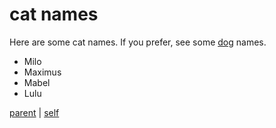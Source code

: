 # cat names

Here are some cat names. If you prefer, see some [dog](../dogs/dog-names.md) names.

- Milo
- Maximus
- Mabel
- Lulu

[parent](../README.md) | [self](cat-names.md)